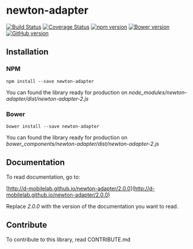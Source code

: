# newton-adapter

[![Build Status](https://travis-ci.org/D-Mobilelab/newton-adapter.svg?branch=master&v=2)](https://travis-ci.org/D-Mobilelab/newton-adapter)
[![Coverage Status](https://coveralls.io/repos/github/D-Mobilelab/newton-adapter/badge.svg?branch=master&v=1)](https://coveralls.io/github/D-Mobilelab/newton-adapter?branch=master)
[![npm version](https://badge.fury.io/js/newton-adapter.svg)](https://badge.fury.io/js/newton-adapter)
[![Bower version](https://badge.fury.io/bo/newton-adapter.svg)](https://badge.fury.io/bo/newton-adapter)
[![GitHub version](https://badge.fury.io/gh/D-Mobilelab%2Fnewton-adapter.svg)](https://badge.fury.io/gh/D-Mobilelab%2Fnewton-adapter)

## Installation

### NPM
```
npm install --save newton-adapter
```
You can found the library ready for production on <i>node_modules/newton-adapter/dist/newton-adapter-2.js</i>

### Bower
```
bower install --save newton-adapter
```
You can found the library ready for production on <i>bower_components/newton-adapter/dist/newton-adapter-2.js</i>

## Documentation

To read documentation, go to:

[http://d-mobilelab.github.io/newton-adapter/2.0.0](http://d-mobilelab.github.io/newton-adapter/2.0.0)

Replace <i>2.0.0</i> with the version of the documentation you want to read.

## Contribute

To contribute to this library, read CONTRIBUTE.md